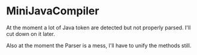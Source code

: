 # MiniJavaCompiler
At the moment a lot of Java token are detected but not properly parsed.
I'll cut down on it later.

Also at the moment the Parser is a mess, I'll have to unify the methods still.